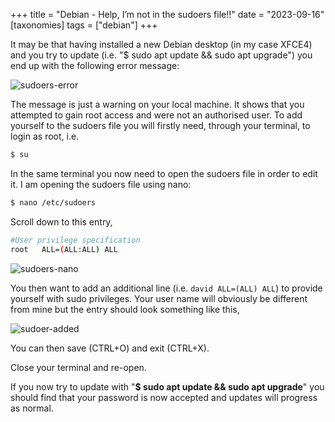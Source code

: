 +++
title =  "Debian - Help, I’m not in the sudoers file!!"
date =   "2023-09-16"
[taxonomies]
tags = ["debian"]
+++

It may be that having installed a new Debian desktop (in my case XFCE4) and you try to update (i.e. "$ sudo apt update && sudo apt upgrade") you end up with the following error message:

![sudoers-error](https://i.imgur.com/RlbbBol.png)

The message is just a warning on your local machine.  It shows that you attempted to gain root access and were not an authorised user.  To add yourself to the sudoers file you will firstly need, through your terminal, to login as root, i.e.

```bash
$ su
```

In the same terminal you now need to open the sudoers file in order to edit it. I am opening the sudoers file using nano:

```bash
$ nano /etc/sudoers
```

Scroll down to this entry,

```bash
#User privilege specification
root   ALL=(ALL:ALL) ALL
```

![sudoers-nano](https://i.imgur.com/lFqeTl3.png)

You then want to add an additional line (i.e. `david ALL=(ALL) ALL`) to provide yourself with sudo privileges.  Your user name will obviously be different from mine but the entry should look something like this,

![sudoer-added](https://i.imgur.com/AuLn3RC.png)

You can then save (CTRL+O) and exit (CTRL+X).

Close your terminal and re-open.

If you now try to update with "**$ sudo apt update && sudo apt upgrade**" you should find that your password is now accepted and updates will progress as normal.
